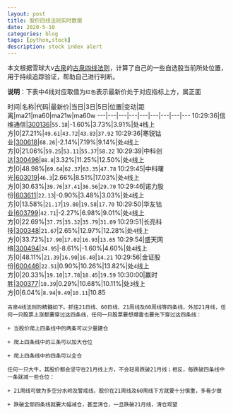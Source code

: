 ```yaml
---
layout: post
title: 股价四线法则实时数据
date: 2020-5-10
categories: blog
tags: [python,stock]
description: stock index alert
---
```



本文根据雪球大v[古泉](https://xueqiu.com/u/7148646888)的[古泉四线法则](https://xueqiu.com/7148646888/130498192)，计算了自己的一些自选股当前所处位置，用于持续追踪验证，帮助自己进行判断。

**说明**：下表中4线对应取值为`红色`表示最新价处于对应指标上方，属正面

时间|名称|代码|最新价|当日|3日|5日|位置|变动|距离|ma21|ma60|ma21w|ma60w
---|---|---|---|---|---|---|---|---
10:29:36|信维通信|[300136](https://xueqiu.com/S/SZ300136)|`55.18`|-1.60%|3.73%|3.91%|处`4`线上方|0|27.21%|`49.61`|`43.72`|`43.83`|`37.92`
10:29:36|寒锐钴业|[300618](https://xueqiu.com/S/SZ300618)|`68.26`|-2.14%|7.19%|9.14%|处`4`线上方|0|21.06%|`59.25`|`53.11`|`55.37`|`58.22`
10:29:39|中科创达|[300496](https://xueqiu.com/S/SZ300496)|`88.8`|3.32%|11.25%|12.50%|处`4`线上方|0|48.98%|`69.64`|`62.37`|`63.35`|`47.78`
10:29:45|中科曙光|[603019](https://xueqiu.com/S/SH603019)|`46.3`|2.66%|8.51%|17.03%|处`4`线上方|0|30.63%|`39.76`|`37.41`|`36.56`|`29.70`
10:29:46|诺力股份|[603611](https://xueqiu.com/S/SH603611)|`22.13`|-0.90%|3.48%|3.03%|处`4`线上方|0|13.58%|`21.17`|`19.80`|`19.58`|`17.70`
10:29:50|华友钴业|[603799](https://xueqiu.com/S/SH603799)|`42.71`|-2.27%|6.98%|9.01%|处`4`线上方|0|22.69%|`37.75`|`35.32`|`35.79`|`31.09`
10:29:51|长亮科技|[300348](https://xueqiu.com/S/SZ300348)|`21.67`|2.65%|12.97%|12.28%|处`4`线上方|0|33.72%|`17.90`|`17.02`|`16.93`|`13.65`
10:29:54|盛天网络|[300494](https://xueqiu.com/S/SZ300494)|`24.95`|-8.61%|-1.60%|4.60%|处`4`线上方|0|48.11%|`21.39`|`16.90`|`16.48`|`14.21`
10:29:56|金证股份|[600446](https://xueqiu.com/S/SH600446)|`22.51`|0.90%|10.26%|13.82%|处`4`线上方|0|20.33%|`19.10`|`17.78`|`18.45`|`19.59`
10:30:00|赢时胜|[300377](https://xueqiu.com/S/SZ300377)|`10.39`|0.29%|10.68%|10.11%|处`3`线上方|0|6.04%|`8.94`|`9.49`|`10.11`|10.85

```
古泉4线法则的精髓如下。抓住21日线、60日线、21周线及60周线等四条线，外加21月线，任何一只股票上涨都要穿过这四条线，任何一只股票要想爆雷也要先下穿过这四条线：

+ 当股价爬上四条线中的两条可以少量建仓

+ 爬上四条线中的三条可以加大仓位

+ 爬上四条线中的四条可以全仓

任何一只大牛，其股价都会坚守在21月线上方，不会轻易跌破21月线；相反，每跌破四条线中一条就减一些仓位：

+ 21周线可做为多空分水岭及警戒线，股价在21周线及60周线下方就要十分慎重，多看少做

+ 跌破全部四条线就要大幅减仓，甚至清仓，一旦跌破21月线，清仓观望
```